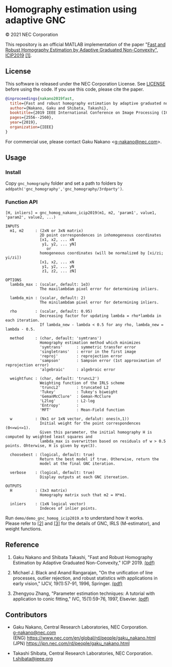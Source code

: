 # Homography estimation using adaptive GNC

&copy; 2021 NEC Corporation

This repository is an official MATLAB implementation of the paper "[Fast and Robust Homography Estimation by Adaptive Graduated Non-Convexity", ICIP2019](https://jpn.nec.com/rd/people/docs/icip2019_nakano_shibata.pdf) [\[1\]](#reference).

## License

This software is released under the NEC Corporation License.
See [LICENSE](https://github.com/g9nkn/gnc_homography/blob/main/LICENSE) before using the code. If you use this code, please cite the paper.

```bibtex
@inproceedings{nakano2019fast,
  title={Fast and robust homography estimation by adaptive graduated non-convexity},
  author={Nakano, Gaku and Shibata, Takashi},
  booktitle={2019 IEEE International Conference on Image Processing (ICIP)},
  pages={2556--2560},
  year={2019},
  organization={IEEE}
}
```

For commercial use, please contact Gaku Nakano \<g-nakano@nec.com\>.

## Usage

### Install

Copy `gnc_homography` folder and set a path to folders by `addpath('gnc_homography','gnc_homography/3rdparty')`.

### Function API

```
[H, inliers] = gnc_homog_nakano_icip2019(m1, m2, 'param1', value1, 'param2', value2, ...)

INPUTS
  m1, m2     : (2xN or 3xN matrix)
               2D point correspondences in inhomogeneous coordinates
               [x1, x2, ... xN
                y1, y2, ... yN]
                  or
               homogeneous coordinates (will be normalized by [xi/zi; yi/zi])
               [x1, x2, ... xN
                y1, y2, ... yN
                z1, z2, ... zN]

OPTIONS
  lambda_max : (scalar, default: 1e3)
               The maxilambdam pixel error for determining inliers.

  lambda_min : (scalar, default: 2)
               The minilambdam pixel error for determining inliers.

  rho        : (scalar, default: 0.95)
               Decreasing factor for updating lambda = rho*lambda in each iteration.
               If lambda_new - lambda < 0.5 for any rho, lambda_new = lambda - 0.5.

  method     : (char, default: 'symtrans')
               Homography estimation method which minimizes
               'symtrans'      : symmetric transfer error
               'singletrans'   : error in the first image
               'reproj'        : reprojection error
               'sampson'       : Sampson error (1st approximation of reprojection error)
               'algebraic'     : algebraic error

  weightfunc : (char, default: 'truncL2') 
               Weighting function of the IRLS scheme
               'truncL2'       : truncated L2
               'Tukey'         : Tukey's biweight
               'GemanMcClure'  : Geman-McClure
               'L2log'         : L2-log
               'Entropy'       :
               'MFT'           : Mean-Field function

  w          : (Nx1 or 1xN vector, defalut: ones(n,1)) 
               Initial weight for the point correspondences (0<=wi<=1).
               Given this parameter, the initial homography H is computed by weighted least squares and
               lambda_max is overwritten based on residuals of w > 0.5 points. Ohterwise, H is given by eye(3).

  choosebest : (logical, default: true)
               Return the best model if true. Otherwise, return the
               model at the final GNC iteration.

  verbose    : (logical, default: true)
               Display outputs at each GNC itereation. 

OUTPUTS
  H          : (3x3 matrix)
               Homography matrix such that m2 = H*m1.

  inliers    : (1xN logical vector)
               Indeces of inlier points.
```

Run `demo/demo_gnc_homog_icip2019.m` to understand how it works.  
Please refer to [\[2\]](#reference) and [\[3\]](#reference) for the details of GNC, IRLS (M-estimator), and weight functions.

## Reference

1. Gaku Nakano and Shibata Takashi, "Fast and Robust Homography Estimation by Adaptive Graduated Non-Convexity," ICIP 2019. [(pdf)](https://jpn.nec.com/rd/people/docs/icip2019_nakano_shibata.pdf)

2. Michael J. Black and Anand Rangarajan, "On the unification of line processes, outlier rejection, and robust statistics with applications in early vision," IJCV, 19(1):57-91, 1996, Springer. [(pdf)](https://www.cise.ufl.edu/~anand/pdf/ijcv.pdf)

3. Zhengyou Zhang, "Parameter estimation techniques: A tutorial with application to conic fitting," IVC, 15(1):59-76, 1997, Elsevier. [(pdf)](https://www.microsoft.com/en-us/research/wp-content/uploads/2016/11/RR-2676.pdf)

## Contributors

- Gaku Nakano, Central Research Laboratories, NEC Corporation.  
<g-nakano@nec.com>  
(ENG) <https://www.nec.com/en/global/rd/people/gaku_nakano.html>  
(JPN) <https://jpn.nec.com/rd/people/gaku_nakano.html>

- Takashi Shibata, Central Research Laboratories, NEC Corporation.  
<t.shibata@ieee.org>
